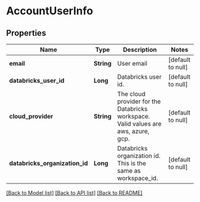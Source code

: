 # AccountUserInfo
## Properties

| Name | Type | Description | Notes |
|------------ | ------------- | ------------- | -------------|
| **email** | **String** | User email | [default to null] |
| **databricks\_user\_id** | **Long** | Databricks user id. | [default to null] |
| **cloud\_provider** | **String** | The cloud provider for the Databricks workspace. Valid values are aws, azure, gcp. | [default to null] |
| **databricks\_organization\_id** | **Long** | Databricks organization id. This is the same as workspace_id. | [default to null] |

[[Back to Model list]](../README.md#documentation-for-models) [[Back to API list]](../README.md#documentation-for-api-endpoints) [[Back to README]](../README.md)

